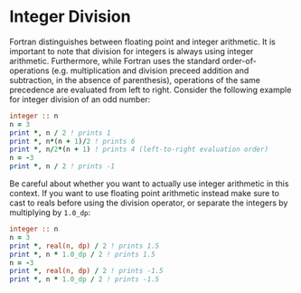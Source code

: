 

# Integer Division


Fortran distinguishes between floating point and integer arithmetic. It is
important to note that division for integers is always using integer
arithmetic. Furthermore, while Fortran uses the standard order-of-operations
(e.g. multiplication and division preceed addition and subtraction, in the
absence of parenthesis), operations of the same precedence are evaluated from
left to right. Consider the following example for integer division of an odd
number:



```f
integer :: n
n = 3
print *, n / 2 ! prints 1
print *, n*(n + 1)/2 ! prints 6
print *, n/2*(n + 1) ! prints 4 (left-to-right evaluation order)
n = -3
print *, n / 2 ! prints -1

```


Be careful about whether you want to actually use integer arithmetic
in this context. If you want to use floating point arithmetic instead
make sure to cast to reals before using the division operator, or separate
the integers by multiplying by `1.0_dp`:



```f
integer :: n
n = 3
print *, real(n, dp) / 2 ! prints 1.5
print *, n * 1.0_dp / 2 ! prints 1.5
n = -3
print *, real(n, dp) / 2 ! prints -1.5
print *, n * 1.0_dp / 2 ! prints -1.5

```











